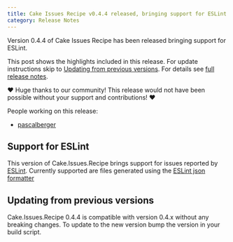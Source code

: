 ```yaml
---
title: Cake Issues Recipe v0.4.4 released, bringing support for ESLint
category: Release Notes
---
```


Version 0.4.4 of Cake Issues Recipe has been released bringing support for ESLint.

<!--excerpt-->

This post shows the highlights included in this release.
For update instructions skip to [Updating from previous versions](#updating-from-previous-versions).
For details see [full release notes](https://github.com/cake-contrib/Cake.Issues.Recipe/releases/tag/0.4.4).

❤ Huge thanks to our community! This release would not have been possible without your support and contributions! ❤

People working on this release:

* [pascalberger](https://github.com/pascalberger)

## Support for ESLint

This version of Cake.Issues.Recipe brings support for issues reported by [ESLint](https://eslint.org/).
Currently supported are files generated using the [ESLint json formatter](https://eslint.org/docs/user-guide/formatters/#json)

## Updating from previous versions

Cake.Issues.Recipe 0.4.4 is compatible with version 0.4.x without any breaking changes.
To update to the new version bump the version in your build script.
